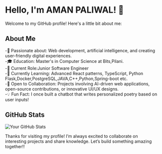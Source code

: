 # Hello, I'm AMAN PALIWAL! 👋

Welcome to my GitHub profile! Here's a little bit about me:

## About Me

-🌟 Passionate about: Web development, artificial intelligence, and creating user-friendly digital experiences.<br>
-🎓 Education: Master's in Computer Science at Bits,Pilani.<br>
-💼 Current Role:Junior Software Engineer<br>
-🌱 Currently Learning: Advanced React patterns, TypeScript, Python Flask,Docker,PostgreSQL,JAVA,C++,Python,Spring-boot etc.<br>
-🤝 Open to Collaboration: Projects involving AI-driven web applications, open-source contributions, or innovative UI/UX designs.<br>
-💡 Fun Fact: I once built a chatbot that writes personalized poetry based on user inputs!<br>


## GitHub Stats

![Your GitHub Stats](https://github-readme-stats.vercel.app/api?username=paliwalaman7&show_icons=true&theme=radical)



Thanks for visiting my profile! I’m always excited to collaborate on interesting projects and share knowledge. Let’s build something amazing together!!
